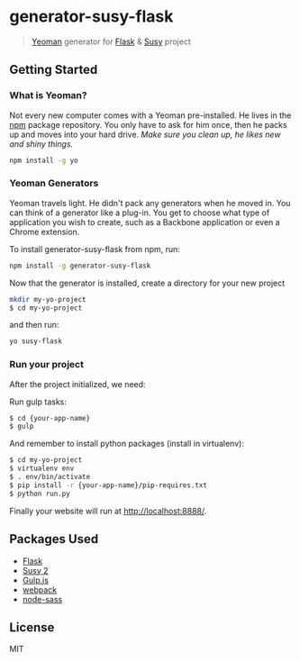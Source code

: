 # generator-susy-flask

> [Yeoman](http://yeoman.io) generator for [Flask](http://flask.pocoo.org/) & [Susy](http://susy.oddbird.net/) project


## Getting Started

### What is Yeoman?

Not every new computer comes with a Yeoman pre-installed. He lives in the [npm](https://npmjs.org) package repository. You only have to ask for him once, then he packs up and moves into your hard drive. *Make sure you clean up, he likes new and shiny things.*

```bash
npm install -g yo
```

### Yeoman Generators

Yeoman travels light. He didn't pack any generators when he moved in. You can think of a generator like a plug-in. You get to choose what type of application you wish to create, such as a Backbone application or even a Chrome extension.

To install generator-susy-flask from npm, run:

```bash
npm install -g generator-susy-flask
```

Now that the generator is installed, create a directory for your new project

```bash
mkdir my-yo-project
$ cd my-yo-project
```

and then run:

```bash
yo susy-flask
```

### Run your project

After the project initialized, we need:

Run gulp tasks:

```bash
$ cd {your-app-name}
$ gulp
```

And remember to install python packages (install in virtualenv):

```bash
$ cd my-yo-project
$ virtualenv env
$ . env/bin/activate
$ pip install -r {your-app-name}/pip-requires.txt
$ python run.py
```

Finally your website will run at [http://localhost:8888/](http://localhost:8888/).

## Packages Used

* [Flask](http://flask.pocoo.org/)
* [Susy 2](http://susy.oddbird.net/)
* [Gulp.js](http://gulpjs.com/)
* [webpack](http://webpack.github.io/)
* [node-sass](https://github.com/sass/node-sass)

## License

MIT

